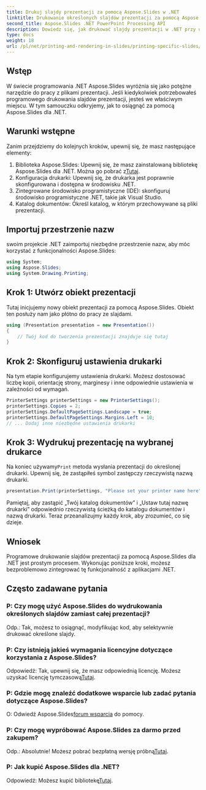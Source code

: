 ```yaml
---
title: Drukuj slajdy prezentacji za pomocą Aspose.Slides w .NET
linktitle: Drukowanie określonych slajdów prezentacji za pomocą Aspose.Slides
second_title: Aspose.Slides .NET PowerPoint Processing API
description: Dowiedz się, jak drukować slajdy prezentacji w .NET przy użyciu Aspose.Slides. Przewodnik krok po kroku dla programistów. Pobierz bibliotekę i rozpocznij drukowanie już dziś.
type: docs
weight: 18
url: /pl/net/printing-and-rendering-in-slides/printing-specific-slides/
---
```

## Wstęp
W świecie programowania .NET Aspose.Slides wyróżnia się jako potężne narzędzie do pracy z plikami prezentacji. Jeśli kiedykolwiek potrzebowałeś programowego drukowania slajdów prezentacji, jesteś we właściwym miejscu. W tym samouczku odkryjemy, jak to osiągnąć za pomocą Aspose.Slides dla .NET.
## Warunki wstępne
Zanim przejdziemy do kolejnych kroków, upewnij się, że masz następujące elementy:
1.  Biblioteka Aspose.Slides: Upewnij się, że masz zainstalowaną bibliotekę Aspose.Slides dla .NET. Można go pobrać z[Tutaj](https://releases.aspose.com/slides/net/).
2. Konfiguracja drukarki: Upewnij się, że drukarka jest poprawnie skonfigurowana i dostępna w środowisku .NET.
3. Zintegrowane środowisko programistyczne (IDE): skonfiguruj środowisko programistyczne .NET, takie jak Visual Studio.
4. Katalog dokumentów: Określ katalog, w którym przechowywane są pliki prezentacji.
## Importuj przestrzenie nazw
swoim projekcie .NET zaimportuj niezbędne przestrzenie nazw, aby móc korzystać z funkcjonalności Aspose.Slides:
```csharp
using System;
using Aspose.Slides;
using System.Drawing.Printing;
```
## Krok 1: Utwórz obiekt prezentacji
Tutaj inicjujemy nowy obiekt prezentacji za pomocą Aspose.Slides. Obiekt ten posłuży nam jako płótno do pracy ze slajdami.
```csharp
using (Presentation presentation = new Presentation())
{
    // Twój kod do tworzenia prezentacji znajduje się tutaj
}
```
## Krok 2: Skonfiguruj ustawienia drukarki
Na tym etapie konfigurujemy ustawienia drukarki. Możesz dostosować liczbę kopii, orientację strony, marginesy i inne odpowiednie ustawienia w zależności od wymagań.
```csharp
PrinterSettings printerSettings = new PrinterSettings();
printerSettings.Copies = 2;
printerSettings.DefaultPageSettings.Landscape = true;
printerSettings.DefaultPageSettings.Margins.Left = 10;
// ... Dodaj inne niezbędne ustawienia drukarki
```
## Krok 3: Wydrukuj prezentację na wybranej drukarce
 Na koniec używamy`Print` metoda wysłania prezentacji do określonej drukarki. Upewnij się, że zastąpiłeś symbol zastępczy rzeczywistą nazwą drukarki.
```csharp
presentation.Print(printerSettings, "Please set your printer name here");
```
Pamiętaj, aby zastąpić „Twój katalog dokumentów” i „Ustaw tutaj nazwę drukarki” odpowiednio rzeczywistą ścieżką do katalogu dokumentów i nazwą drukarki.
Teraz przeanalizujmy każdy krok, aby zrozumieć, co się dzieje.
## Wniosek
Programowe drukowanie slajdów prezentacji za pomocą Aspose.Slides dla .NET jest prostym procesem. Wykonując poniższe kroki, możesz bezproblemowo zintegrować tę funkcjonalność z aplikacjami .NET.
## Często zadawane pytania
### P: Czy mogę użyć Aspose.Slides do wydrukowania określonych slajdów zamiast całej prezentacji?
Odp.: Tak, możesz to osiągnąć, modyfikując kod, aby selektywnie drukować określone slajdy.
### P: Czy istnieją jakieś wymagania licencyjne dotyczące korzystania z Aspose.Slides?
 Odpowiedź: Tak, upewnij się, że masz odpowiednią licencję. Możesz uzyskać licencję tymczasową[Tutaj](https://purchase.aspose.com/temporary-license/).
### P: Gdzie mogę znaleźć dodatkowe wsparcie lub zadać pytania dotyczące Aspose.Slides?
 O: Odwiedź Aspose.Slides[forum wsparcia](https://forum.aspose.com/c/slides/11) do pomocy.
### P: Czy mogę wypróbować Aspose.Slides za darmo przed zakupem?
 Odp.: Absolutnie! Możesz pobrać bezpłatną wersję próbną[Tutaj](https://releases.aspose.com/).
### P: Jak kupić Aspose.Slides dla .NET?
 Odpowiedź: Możesz kupić bibliotekę[Tutaj](https://purchase.aspose.com/buy).
